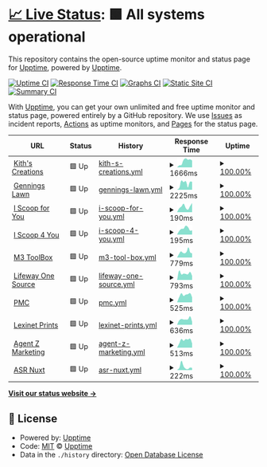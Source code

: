 # [📈 Live Status](https://upptime.github.io/upptime): <!--live status--> **🟩 All systems operational**

This repository contains the open-source uptime monitor and status page for [Upptime](https://upptime.js.org), powered by [Upptime](https://github.com/upptime/upptime).

[![Uptime CI](https://github.com/glashtin/upptime/workflows/Uptime%20CI/badge.svg)](https://github.com/glashtin/upptime/actions?query=workflow%3A%22Uptime+CI%22)
[![Response Time CI](https://github.com/glashtin/upptime/workflows/Response%20Time%20CI/badge.svg)](https://github.com/glashtin/upptime/actions?query=workflow%3A%22Response+Time+CI%22)
[![Graphs CI](https://github.com/glashtin/upptime/workflows/Graphs%20CI/badge.svg)](https://github.com/glashtin/upptime/actions?query=workflow%3A%22Graphs+CI%22)
[![Static Site CI](https://github.com/glashtin/upptime/workflows/Static%20Site%20CI/badge.svg)](https://github.com/glashtin/upptime/actions?query=workflow%3A%22Static+Site+CI%22)
[![Summary CI](https://github.com/glashtin/upptime/workflows/Summary%20CI/badge.svg)](https://github.com/glashtin/upptime/actions?query=workflow%3A%22Summary+CI%22)

With [Upptime](https://upptime.js.org), you can get your own unlimited and free uptime monitor and status page, powered entirely by a GitHub repository. We use [Issues](https://github.com/upptime/upptime/issues) as incident reports, [Actions](https://github.com/glashtin/upptime/actions) as uptime monitors, and [Pages](https://upptime.github.io/upptime) for the status page.

<!--start: status pages-->
<!-- This summary is generated by Upptime (https://github.com/upptime/upptime) -->
<!-- Do not edit this manually, your changes will be overwritten -->
<!-- prettier-ignore -->
| URL | Status | History | Response Time | Uptime |
| --- | ------ | ------- | ------------- | ------ |
| <img alt="" src="https://icons.duckduckgo.com/ip3/kithcreations.com.ico" height="13"> [Kith's Creations](https://kithcreations.com) | 🟩 Up | [kith-s-creations.yml](https://github.com/glashtin/uptime/commits/HEAD/history/kith-s-creations.yml) | <details><summary><img alt="Response time graph" src="./graphs/kith-s-creations/response-time-week.png" height="20"> 1666ms</summary><br><a href="https://glashtin.github.io/uptime/history/kith-s-creations"><img alt="Response time 1499" src="https://img.shields.io/endpoint?url=https%3A%2F%2Fraw.githubusercontent.com%2Fglashtin%2Fuptime%2FHEAD%2Fapi%2Fkith-s-creations%2Fresponse-time.json"></a><br><a href="https://glashtin.github.io/uptime/history/kith-s-creations"><img alt="24-hour response time 1465" src="https://img.shields.io/endpoint?url=https%3A%2F%2Fraw.githubusercontent.com%2Fglashtin%2Fuptime%2FHEAD%2Fapi%2Fkith-s-creations%2Fresponse-time-day.json"></a><br><a href="https://glashtin.github.io/uptime/history/kith-s-creations"><img alt="7-day response time 1666" src="https://img.shields.io/endpoint?url=https%3A%2F%2Fraw.githubusercontent.com%2Fglashtin%2Fuptime%2FHEAD%2Fapi%2Fkith-s-creations%2Fresponse-time-week.json"></a><br><a href="https://glashtin.github.io/uptime/history/kith-s-creations"><img alt="30-day response time 1576" src="https://img.shields.io/endpoint?url=https%3A%2F%2Fraw.githubusercontent.com%2Fglashtin%2Fuptime%2FHEAD%2Fapi%2Fkith-s-creations%2Fresponse-time-month.json"></a><br><a href="https://glashtin.github.io/uptime/history/kith-s-creations"><img alt="1-year response time 1499" src="https://img.shields.io/endpoint?url=https%3A%2F%2Fraw.githubusercontent.com%2Fglashtin%2Fuptime%2FHEAD%2Fapi%2Fkith-s-creations%2Fresponse-time-year.json"></a></details> | <details><summary><a href="https://glashtin.github.io/uptime/history/kith-s-creations">100.00%</a></summary><a href="https://glashtin.github.io/uptime/history/kith-s-creations"><img alt="All-time uptime 100.00%" src="https://img.shields.io/endpoint?url=https%3A%2F%2Fraw.githubusercontent.com%2Fglashtin%2Fuptime%2FHEAD%2Fapi%2Fkith-s-creations%2Fuptime.json"></a><br><a href="https://glashtin.github.io/uptime/history/kith-s-creations"><img alt="24-hour uptime 100.00%" src="https://img.shields.io/endpoint?url=https%3A%2F%2Fraw.githubusercontent.com%2Fglashtin%2Fuptime%2FHEAD%2Fapi%2Fkith-s-creations%2Fuptime-day.json"></a><br><a href="https://glashtin.github.io/uptime/history/kith-s-creations"><img alt="7-day uptime 100.00%" src="https://img.shields.io/endpoint?url=https%3A%2F%2Fraw.githubusercontent.com%2Fglashtin%2Fuptime%2FHEAD%2Fapi%2Fkith-s-creations%2Fuptime-week.json"></a><br><a href="https://glashtin.github.io/uptime/history/kith-s-creations"><img alt="30-day uptime 100.00%" src="https://img.shields.io/endpoint?url=https%3A%2F%2Fraw.githubusercontent.com%2Fglashtin%2Fuptime%2FHEAD%2Fapi%2Fkith-s-creations%2Fuptime-month.json"></a><br><a href="https://glashtin.github.io/uptime/history/kith-s-creations"><img alt="1-year uptime 100.00%" src="https://img.shields.io/endpoint?url=https%3A%2F%2Fraw.githubusercontent.com%2Fglashtin%2Fuptime%2FHEAD%2Fapi%2Fkith-s-creations%2Fuptime-year.json"></a></details>
| <img alt="" src="https://icons.duckduckgo.com/ip3/www.genningslawn.com.ico" height="13"> [Gennings Lawn](https://www.genningslawn.com) | 🟩 Up | [gennings-lawn.yml](https://github.com/glashtin/uptime/commits/HEAD/history/gennings-lawn.yml) | <details><summary><img alt="Response time graph" src="./graphs/gennings-lawn/response-time-week.png" height="20"> 2225ms</summary><br><a href="https://glashtin.github.io/uptime/history/gennings-lawn"><img alt="Response time 2111" src="https://img.shields.io/endpoint?url=https%3A%2F%2Fraw.githubusercontent.com%2Fglashtin%2Fuptime%2FHEAD%2Fapi%2Fgennings-lawn%2Fresponse-time.json"></a><br><a href="https://glashtin.github.io/uptime/history/gennings-lawn"><img alt="24-hour response time 2531" src="https://img.shields.io/endpoint?url=https%3A%2F%2Fraw.githubusercontent.com%2Fglashtin%2Fuptime%2FHEAD%2Fapi%2Fgennings-lawn%2Fresponse-time-day.json"></a><br><a href="https://glashtin.github.io/uptime/history/gennings-lawn"><img alt="7-day response time 2225" src="https://img.shields.io/endpoint?url=https%3A%2F%2Fraw.githubusercontent.com%2Fglashtin%2Fuptime%2FHEAD%2Fapi%2Fgennings-lawn%2Fresponse-time-week.json"></a><br><a href="https://glashtin.github.io/uptime/history/gennings-lawn"><img alt="30-day response time 2312" src="https://img.shields.io/endpoint?url=https%3A%2F%2Fraw.githubusercontent.com%2Fglashtin%2Fuptime%2FHEAD%2Fapi%2Fgennings-lawn%2Fresponse-time-month.json"></a><br><a href="https://glashtin.github.io/uptime/history/gennings-lawn"><img alt="1-year response time 2111" src="https://img.shields.io/endpoint?url=https%3A%2F%2Fraw.githubusercontent.com%2Fglashtin%2Fuptime%2FHEAD%2Fapi%2Fgennings-lawn%2Fresponse-time-year.json"></a></details> | <details><summary><a href="https://glashtin.github.io/uptime/history/gennings-lawn">100.00%</a></summary><a href="https://glashtin.github.io/uptime/history/gennings-lawn"><img alt="All-time uptime 100.00%" src="https://img.shields.io/endpoint?url=https%3A%2F%2Fraw.githubusercontent.com%2Fglashtin%2Fuptime%2FHEAD%2Fapi%2Fgennings-lawn%2Fuptime.json"></a><br><a href="https://glashtin.github.io/uptime/history/gennings-lawn"><img alt="24-hour uptime 100.00%" src="https://img.shields.io/endpoint?url=https%3A%2F%2Fraw.githubusercontent.com%2Fglashtin%2Fuptime%2FHEAD%2Fapi%2Fgennings-lawn%2Fuptime-day.json"></a><br><a href="https://glashtin.github.io/uptime/history/gennings-lawn"><img alt="7-day uptime 100.00%" src="https://img.shields.io/endpoint?url=https%3A%2F%2Fraw.githubusercontent.com%2Fglashtin%2Fuptime%2FHEAD%2Fapi%2Fgennings-lawn%2Fuptime-week.json"></a><br><a href="https://glashtin.github.io/uptime/history/gennings-lawn"><img alt="30-day uptime 100.00%" src="https://img.shields.io/endpoint?url=https%3A%2F%2Fraw.githubusercontent.com%2Fglashtin%2Fuptime%2FHEAD%2Fapi%2Fgennings-lawn%2Fuptime-month.json"></a><br><a href="https://glashtin.github.io/uptime/history/gennings-lawn"><img alt="1-year uptime 100.00%" src="https://img.shields.io/endpoint?url=https%3A%2F%2Fraw.githubusercontent.com%2Fglashtin%2Fuptime%2FHEAD%2Fapi%2Fgennings-lawn%2Fuptime-year.json"></a></details>
| <img alt="" src="https://icons.duckduckgo.com/ip3/iscoopforyou.com.ico" height="13"> [I Scoop for You](https://iscoopforyou.com) | 🟩 Up | [i-scoop-for-you.yml](https://github.com/glashtin/uptime/commits/HEAD/history/i-scoop-for-you.yml) | <details><summary><img alt="Response time graph" src="./graphs/i-scoop-for-you/response-time-week.png" height="20"> 190ms</summary><br><a href="https://glashtin.github.io/uptime/history/i-scoop-for-you"><img alt="Response time 169" src="https://img.shields.io/endpoint?url=https%3A%2F%2Fraw.githubusercontent.com%2Fglashtin%2Fuptime%2FHEAD%2Fapi%2Fi-scoop-for-you%2Fresponse-time.json"></a><br><a href="https://glashtin.github.io/uptime/history/i-scoop-for-you"><img alt="24-hour response time 105" src="https://img.shields.io/endpoint?url=https%3A%2F%2Fraw.githubusercontent.com%2Fglashtin%2Fuptime%2FHEAD%2Fapi%2Fi-scoop-for-you%2Fresponse-time-day.json"></a><br><a href="https://glashtin.github.io/uptime/history/i-scoop-for-you"><img alt="7-day response time 190" src="https://img.shields.io/endpoint?url=https%3A%2F%2Fraw.githubusercontent.com%2Fglashtin%2Fuptime%2FHEAD%2Fapi%2Fi-scoop-for-you%2Fresponse-time-week.json"></a><br><a href="https://glashtin.github.io/uptime/history/i-scoop-for-you"><img alt="30-day response time 169" src="https://img.shields.io/endpoint?url=https%3A%2F%2Fraw.githubusercontent.com%2Fglashtin%2Fuptime%2FHEAD%2Fapi%2Fi-scoop-for-you%2Fresponse-time-month.json"></a><br><a href="https://glashtin.github.io/uptime/history/i-scoop-for-you"><img alt="1-year response time 169" src="https://img.shields.io/endpoint?url=https%3A%2F%2Fraw.githubusercontent.com%2Fglashtin%2Fuptime%2FHEAD%2Fapi%2Fi-scoop-for-you%2Fresponse-time-year.json"></a></details> | <details><summary><a href="https://glashtin.github.io/uptime/history/i-scoop-for-you">100.00%</a></summary><a href="https://glashtin.github.io/uptime/history/i-scoop-for-you"><img alt="All-time uptime 100.00%" src="https://img.shields.io/endpoint?url=https%3A%2F%2Fraw.githubusercontent.com%2Fglashtin%2Fuptime%2FHEAD%2Fapi%2Fi-scoop-for-you%2Fuptime.json"></a><br><a href="https://glashtin.github.io/uptime/history/i-scoop-for-you"><img alt="24-hour uptime 100.00%" src="https://img.shields.io/endpoint?url=https%3A%2F%2Fraw.githubusercontent.com%2Fglashtin%2Fuptime%2FHEAD%2Fapi%2Fi-scoop-for-you%2Fuptime-day.json"></a><br><a href="https://glashtin.github.io/uptime/history/i-scoop-for-you"><img alt="7-day uptime 100.00%" src="https://img.shields.io/endpoint?url=https%3A%2F%2Fraw.githubusercontent.com%2Fglashtin%2Fuptime%2FHEAD%2Fapi%2Fi-scoop-for-you%2Fuptime-week.json"></a><br><a href="https://glashtin.github.io/uptime/history/i-scoop-for-you"><img alt="30-day uptime 100.00%" src="https://img.shields.io/endpoint?url=https%3A%2F%2Fraw.githubusercontent.com%2Fglashtin%2Fuptime%2FHEAD%2Fapi%2Fi-scoop-for-you%2Fuptime-month.json"></a><br><a href="https://glashtin.github.io/uptime/history/i-scoop-for-you"><img alt="1-year uptime 100.00%" src="https://img.shields.io/endpoint?url=https%3A%2F%2Fraw.githubusercontent.com%2Fglashtin%2Fuptime%2FHEAD%2Fapi%2Fi-scoop-for-you%2Fuptime-year.json"></a></details>
| <img alt="" src="https://icons.duckduckgo.com/ip3/iscoop4you.com.ico" height="13"> [I Scoop 4 You](https://iscoop4you.com) | 🟩 Up | [i-scoop-4-you.yml](https://github.com/glashtin/uptime/commits/HEAD/history/i-scoop-4-you.yml) | <details><summary><img alt="Response time graph" src="./graphs/i-scoop-4-you/response-time-week.png" height="20"> 195ms</summary><br><a href="https://glashtin.github.io/uptime/history/i-scoop-4-you"><img alt="Response time 152" src="https://img.shields.io/endpoint?url=https%3A%2F%2Fraw.githubusercontent.com%2Fglashtin%2Fuptime%2FHEAD%2Fapi%2Fi-scoop-4-you%2Fresponse-time.json"></a><br><a href="https://glashtin.github.io/uptime/history/i-scoop-4-you"><img alt="24-hour response time 112" src="https://img.shields.io/endpoint?url=https%3A%2F%2Fraw.githubusercontent.com%2Fglashtin%2Fuptime%2FHEAD%2Fapi%2Fi-scoop-4-you%2Fresponse-time-day.json"></a><br><a href="https://glashtin.github.io/uptime/history/i-scoop-4-you"><img alt="7-day response time 195" src="https://img.shields.io/endpoint?url=https%3A%2F%2Fraw.githubusercontent.com%2Fglashtin%2Fuptime%2FHEAD%2Fapi%2Fi-scoop-4-you%2Fresponse-time-week.json"></a><br><a href="https://glashtin.github.io/uptime/history/i-scoop-4-you"><img alt="30-day response time 136" src="https://img.shields.io/endpoint?url=https%3A%2F%2Fraw.githubusercontent.com%2Fglashtin%2Fuptime%2FHEAD%2Fapi%2Fi-scoop-4-you%2Fresponse-time-month.json"></a><br><a href="https://glashtin.github.io/uptime/history/i-scoop-4-you"><img alt="1-year response time 152" src="https://img.shields.io/endpoint?url=https%3A%2F%2Fraw.githubusercontent.com%2Fglashtin%2Fuptime%2FHEAD%2Fapi%2Fi-scoop-4-you%2Fresponse-time-year.json"></a></details> | <details><summary><a href="https://glashtin.github.io/uptime/history/i-scoop-4-you">100.00%</a></summary><a href="https://glashtin.github.io/uptime/history/i-scoop-4-you"><img alt="All-time uptime 100.00%" src="https://img.shields.io/endpoint?url=https%3A%2F%2Fraw.githubusercontent.com%2Fglashtin%2Fuptime%2FHEAD%2Fapi%2Fi-scoop-4-you%2Fuptime.json"></a><br><a href="https://glashtin.github.io/uptime/history/i-scoop-4-you"><img alt="24-hour uptime 100.00%" src="https://img.shields.io/endpoint?url=https%3A%2F%2Fraw.githubusercontent.com%2Fglashtin%2Fuptime%2FHEAD%2Fapi%2Fi-scoop-4-you%2Fuptime-day.json"></a><br><a href="https://glashtin.github.io/uptime/history/i-scoop-4-you"><img alt="7-day uptime 100.00%" src="https://img.shields.io/endpoint?url=https%3A%2F%2Fraw.githubusercontent.com%2Fglashtin%2Fuptime%2FHEAD%2Fapi%2Fi-scoop-4-you%2Fuptime-week.json"></a><br><a href="https://glashtin.github.io/uptime/history/i-scoop-4-you"><img alt="30-day uptime 100.00%" src="https://img.shields.io/endpoint?url=https%3A%2F%2Fraw.githubusercontent.com%2Fglashtin%2Fuptime%2FHEAD%2Fapi%2Fi-scoop-4-you%2Fuptime-month.json"></a><br><a href="https://glashtin.github.io/uptime/history/i-scoop-4-you"><img alt="1-year uptime 100.00%" src="https://img.shields.io/endpoint?url=https%3A%2F%2Fraw.githubusercontent.com%2Fglashtin%2Fuptime%2FHEAD%2Fapi%2Fi-scoop-4-you%2Fuptime-year.json"></a></details>
| <img alt="" src="https://icons.duckduckgo.com/ip3/m3toolbox.com.ico" height="13"> [M3 ToolBox](https://m3toolbox.com) | 🟩 Up | [m3-tool-box.yml](https://github.com/glashtin/uptime/commits/HEAD/history/m3-tool-box.yml) | <details><summary><img alt="Response time graph" src="./graphs/m3-tool-box/response-time-week.png" height="20"> 779ms</summary><br><a href="https://glashtin.github.io/uptime/history/m3-tool-box"><img alt="Response time 2275" src="https://img.shields.io/endpoint?url=https%3A%2F%2Fraw.githubusercontent.com%2Fglashtin%2Fuptime%2FHEAD%2Fapi%2Fm3-tool-box%2Fresponse-time.json"></a><br><a href="https://glashtin.github.io/uptime/history/m3-tool-box"><img alt="24-hour response time 770" src="https://img.shields.io/endpoint?url=https%3A%2F%2Fraw.githubusercontent.com%2Fglashtin%2Fuptime%2FHEAD%2Fapi%2Fm3-tool-box%2Fresponse-time-day.json"></a><br><a href="https://glashtin.github.io/uptime/history/m3-tool-box"><img alt="7-day response time 779" src="https://img.shields.io/endpoint?url=https%3A%2F%2Fraw.githubusercontent.com%2Fglashtin%2Fuptime%2FHEAD%2Fapi%2Fm3-tool-box%2Fresponse-time-week.json"></a><br><a href="https://glashtin.github.io/uptime/history/m3-tool-box"><img alt="30-day response time 2145" src="https://img.shields.io/endpoint?url=https%3A%2F%2Fraw.githubusercontent.com%2Fglashtin%2Fuptime%2FHEAD%2Fapi%2Fm3-tool-box%2Fresponse-time-month.json"></a><br><a href="https://glashtin.github.io/uptime/history/m3-tool-box"><img alt="1-year response time 2275" src="https://img.shields.io/endpoint?url=https%3A%2F%2Fraw.githubusercontent.com%2Fglashtin%2Fuptime%2FHEAD%2Fapi%2Fm3-tool-box%2Fresponse-time-year.json"></a></details> | <details><summary><a href="https://glashtin.github.io/uptime/history/m3-tool-box">100.00%</a></summary><a href="https://glashtin.github.io/uptime/history/m3-tool-box"><img alt="All-time uptime 99.89%" src="https://img.shields.io/endpoint?url=https%3A%2F%2Fraw.githubusercontent.com%2Fglashtin%2Fuptime%2FHEAD%2Fapi%2Fm3-tool-box%2Fuptime.json"></a><br><a href="https://glashtin.github.io/uptime/history/m3-tool-box"><img alt="24-hour uptime 100.00%" src="https://img.shields.io/endpoint?url=https%3A%2F%2Fraw.githubusercontent.com%2Fglashtin%2Fuptime%2FHEAD%2Fapi%2Fm3-tool-box%2Fuptime-day.json"></a><br><a href="https://glashtin.github.io/uptime/history/m3-tool-box"><img alt="7-day uptime 100.00%" src="https://img.shields.io/endpoint?url=https%3A%2F%2Fraw.githubusercontent.com%2Fglashtin%2Fuptime%2FHEAD%2Fapi%2Fm3-tool-box%2Fuptime-week.json"></a><br><a href="https://glashtin.github.io/uptime/history/m3-tool-box"><img alt="30-day uptime 100.00%" src="https://img.shields.io/endpoint?url=https%3A%2F%2Fraw.githubusercontent.com%2Fglashtin%2Fuptime%2FHEAD%2Fapi%2Fm3-tool-box%2Fuptime-month.json"></a><br><a href="https://glashtin.github.io/uptime/history/m3-tool-box"><img alt="1-year uptime 99.89%" src="https://img.shields.io/endpoint?url=https%3A%2F%2Fraw.githubusercontent.com%2Fglashtin%2Fuptime%2FHEAD%2Fapi%2Fm3-tool-box%2Fuptime-year.json"></a></details>
| <img alt="" src="https://icons.duckduckgo.com/ip3/prospectservice.lifewaystores.com.ico" height="13"> [Lifeway One Source](https://prospectservice.lifewaystores.com) | 🟩 Up | [lifeway-one-source.yml](https://github.com/glashtin/uptime/commits/HEAD/history/lifeway-one-source.yml) | <details><summary><img alt="Response time graph" src="./graphs/lifeway-one-source/response-time-week.png" height="20"> 793ms</summary><br><a href="https://glashtin.github.io/uptime/history/lifeway-one-source"><img alt="Response time 2264" src="https://img.shields.io/endpoint?url=https%3A%2F%2Fraw.githubusercontent.com%2Fglashtin%2Fuptime%2FHEAD%2Fapi%2Flifeway-one-source%2Fresponse-time.json"></a><br><a href="https://glashtin.github.io/uptime/history/lifeway-one-source"><img alt="24-hour response time 709" src="https://img.shields.io/endpoint?url=https%3A%2F%2Fraw.githubusercontent.com%2Fglashtin%2Fuptime%2FHEAD%2Fapi%2Flifeway-one-source%2Fresponse-time-day.json"></a><br><a href="https://glashtin.github.io/uptime/history/lifeway-one-source"><img alt="7-day response time 793" src="https://img.shields.io/endpoint?url=https%3A%2F%2Fraw.githubusercontent.com%2Fglashtin%2Fuptime%2FHEAD%2Fapi%2Flifeway-one-source%2Fresponse-time-week.json"></a><br><a href="https://glashtin.github.io/uptime/history/lifeway-one-source"><img alt="30-day response time 1906" src="https://img.shields.io/endpoint?url=https%3A%2F%2Fraw.githubusercontent.com%2Fglashtin%2Fuptime%2FHEAD%2Fapi%2Flifeway-one-source%2Fresponse-time-month.json"></a><br><a href="https://glashtin.github.io/uptime/history/lifeway-one-source"><img alt="1-year response time 2264" src="https://img.shields.io/endpoint?url=https%3A%2F%2Fraw.githubusercontent.com%2Fglashtin%2Fuptime%2FHEAD%2Fapi%2Flifeway-one-source%2Fresponse-time-year.json"></a></details> | <details><summary><a href="https://glashtin.github.io/uptime/history/lifeway-one-source">100.00%</a></summary><a href="https://glashtin.github.io/uptime/history/lifeway-one-source"><img alt="All-time uptime 99.89%" src="https://img.shields.io/endpoint?url=https%3A%2F%2Fraw.githubusercontent.com%2Fglashtin%2Fuptime%2FHEAD%2Fapi%2Flifeway-one-source%2Fuptime.json"></a><br><a href="https://glashtin.github.io/uptime/history/lifeway-one-source"><img alt="24-hour uptime 100.00%" src="https://img.shields.io/endpoint?url=https%3A%2F%2Fraw.githubusercontent.com%2Fglashtin%2Fuptime%2FHEAD%2Fapi%2Flifeway-one-source%2Fuptime-day.json"></a><br><a href="https://glashtin.github.io/uptime/history/lifeway-one-source"><img alt="7-day uptime 100.00%" src="https://img.shields.io/endpoint?url=https%3A%2F%2Fraw.githubusercontent.com%2Fglashtin%2Fuptime%2FHEAD%2Fapi%2Flifeway-one-source%2Fuptime-week.json"></a><br><a href="https://glashtin.github.io/uptime/history/lifeway-one-source"><img alt="30-day uptime 100.00%" src="https://img.shields.io/endpoint?url=https%3A%2F%2Fraw.githubusercontent.com%2Fglashtin%2Fuptime%2FHEAD%2Fapi%2Flifeway-one-source%2Fuptime-month.json"></a><br><a href="https://glashtin.github.io/uptime/history/lifeway-one-source"><img alt="1-year uptime 99.89%" src="https://img.shields.io/endpoint?url=https%3A%2F%2Fraw.githubusercontent.com%2Fglashtin%2Fuptime%2FHEAD%2Fapi%2Flifeway-one-source%2Fuptime-year.json"></a></details>
| <img alt="" src="https://icons.duckduckgo.com/ip3/order.tpmco.com.ico" height="13"> [PMC](https://order.tpmco.com) | 🟩 Up | [pmc.yml](https://github.com/glashtin/uptime/commits/HEAD/history/pmc.yml) | <details><summary><img alt="Response time graph" src="./graphs/pmc/response-time-week.png" height="20"> 525ms</summary><br><a href="https://glashtin.github.io/uptime/history/pmc"><img alt="Response time 503" src="https://img.shields.io/endpoint?url=https%3A%2F%2Fraw.githubusercontent.com%2Fglashtin%2Fuptime%2FHEAD%2Fapi%2Fpmc%2Fresponse-time.json"></a><br><a href="https://glashtin.github.io/uptime/history/pmc"><img alt="24-hour response time 530" src="https://img.shields.io/endpoint?url=https%3A%2F%2Fraw.githubusercontent.com%2Fglashtin%2Fuptime%2FHEAD%2Fapi%2Fpmc%2Fresponse-time-day.json"></a><br><a href="https://glashtin.github.io/uptime/history/pmc"><img alt="7-day response time 525" src="https://img.shields.io/endpoint?url=https%3A%2F%2Fraw.githubusercontent.com%2Fglashtin%2Fuptime%2FHEAD%2Fapi%2Fpmc%2Fresponse-time-week.json"></a><br><a href="https://glashtin.github.io/uptime/history/pmc"><img alt="30-day response time 512" src="https://img.shields.io/endpoint?url=https%3A%2F%2Fraw.githubusercontent.com%2Fglashtin%2Fuptime%2FHEAD%2Fapi%2Fpmc%2Fresponse-time-month.json"></a><br><a href="https://glashtin.github.io/uptime/history/pmc"><img alt="1-year response time 503" src="https://img.shields.io/endpoint?url=https%3A%2F%2Fraw.githubusercontent.com%2Fglashtin%2Fuptime%2FHEAD%2Fapi%2Fpmc%2Fresponse-time-year.json"></a></details> | <details><summary><a href="https://glashtin.github.io/uptime/history/pmc">100.00%</a></summary><a href="https://glashtin.github.io/uptime/history/pmc"><img alt="All-time uptime 99.89%" src="https://img.shields.io/endpoint?url=https%3A%2F%2Fraw.githubusercontent.com%2Fglashtin%2Fuptime%2FHEAD%2Fapi%2Fpmc%2Fuptime.json"></a><br><a href="https://glashtin.github.io/uptime/history/pmc"><img alt="24-hour uptime 100.00%" src="https://img.shields.io/endpoint?url=https%3A%2F%2Fraw.githubusercontent.com%2Fglashtin%2Fuptime%2FHEAD%2Fapi%2Fpmc%2Fuptime-day.json"></a><br><a href="https://glashtin.github.io/uptime/history/pmc"><img alt="7-day uptime 100.00%" src="https://img.shields.io/endpoint?url=https%3A%2F%2Fraw.githubusercontent.com%2Fglashtin%2Fuptime%2FHEAD%2Fapi%2Fpmc%2Fuptime-week.json"></a><br><a href="https://glashtin.github.io/uptime/history/pmc"><img alt="30-day uptime 100.00%" src="https://img.shields.io/endpoint?url=https%3A%2F%2Fraw.githubusercontent.com%2Fglashtin%2Fuptime%2FHEAD%2Fapi%2Fpmc%2Fuptime-month.json"></a><br><a href="https://glashtin.github.io/uptime/history/pmc"><img alt="1-year uptime 99.89%" src="https://img.shields.io/endpoint?url=https%3A%2F%2Fraw.githubusercontent.com%2Fglashtin%2Fuptime%2FHEAD%2Fapi%2Fpmc%2Fuptime-year.json"></a></details>
| <img alt="" src="https://icons.duckduckgo.com/ip3/lexinetprints.com.ico" height="13"> [Lexinet Prints](https://lexinetprints.com) | 🟩 Up | [lexinet-prints.yml](https://github.com/glashtin/uptime/commits/HEAD/history/lexinet-prints.yml) | <details><summary><img alt="Response time graph" src="./graphs/lexinet-prints/response-time-week.png" height="20"> 636ms</summary><br><a href="https://glashtin.github.io/uptime/history/lexinet-prints"><img alt="Response time 1038" src="https://img.shields.io/endpoint?url=https%3A%2F%2Fraw.githubusercontent.com%2Fglashtin%2Fuptime%2FHEAD%2Fapi%2Flexinet-prints%2Fresponse-time.json"></a><br><a href="https://glashtin.github.io/uptime/history/lexinet-prints"><img alt="24-hour response time 568" src="https://img.shields.io/endpoint?url=https%3A%2F%2Fraw.githubusercontent.com%2Fglashtin%2Fuptime%2FHEAD%2Fapi%2Flexinet-prints%2Fresponse-time-day.json"></a><br><a href="https://glashtin.github.io/uptime/history/lexinet-prints"><img alt="7-day response time 636" src="https://img.shields.io/endpoint?url=https%3A%2F%2Fraw.githubusercontent.com%2Fglashtin%2Fuptime%2FHEAD%2Fapi%2Flexinet-prints%2Fresponse-time-week.json"></a><br><a href="https://glashtin.github.io/uptime/history/lexinet-prints"><img alt="30-day response time 1158" src="https://img.shields.io/endpoint?url=https%3A%2F%2Fraw.githubusercontent.com%2Fglashtin%2Fuptime%2FHEAD%2Fapi%2Flexinet-prints%2Fresponse-time-month.json"></a><br><a href="https://glashtin.github.io/uptime/history/lexinet-prints"><img alt="1-year response time 1038" src="https://img.shields.io/endpoint?url=https%3A%2F%2Fraw.githubusercontent.com%2Fglashtin%2Fuptime%2FHEAD%2Fapi%2Flexinet-prints%2Fresponse-time-year.json"></a></details> | <details><summary><a href="https://glashtin.github.io/uptime/history/lexinet-prints">100.00%</a></summary><a href="https://glashtin.github.io/uptime/history/lexinet-prints"><img alt="All-time uptime 99.89%" src="https://img.shields.io/endpoint?url=https%3A%2F%2Fraw.githubusercontent.com%2Fglashtin%2Fuptime%2FHEAD%2Fapi%2Flexinet-prints%2Fuptime.json"></a><br><a href="https://glashtin.github.io/uptime/history/lexinet-prints"><img alt="24-hour uptime 100.00%" src="https://img.shields.io/endpoint?url=https%3A%2F%2Fraw.githubusercontent.com%2Fglashtin%2Fuptime%2FHEAD%2Fapi%2Flexinet-prints%2Fuptime-day.json"></a><br><a href="https://glashtin.github.io/uptime/history/lexinet-prints"><img alt="7-day uptime 100.00%" src="https://img.shields.io/endpoint?url=https%3A%2F%2Fraw.githubusercontent.com%2Fglashtin%2Fuptime%2FHEAD%2Fapi%2Flexinet-prints%2Fuptime-week.json"></a><br><a href="https://glashtin.github.io/uptime/history/lexinet-prints"><img alt="30-day uptime 100.00%" src="https://img.shields.io/endpoint?url=https%3A%2F%2Fraw.githubusercontent.com%2Fglashtin%2Fuptime%2FHEAD%2Fapi%2Flexinet-prints%2Fuptime-month.json"></a><br><a href="https://glashtin.github.io/uptime/history/lexinet-prints"><img alt="1-year uptime 99.89%" src="https://img.shields.io/endpoint?url=https%3A%2F%2Fraw.githubusercontent.com%2Fglashtin%2Fuptime%2FHEAD%2Fapi%2Flexinet-prints%2Fuptime-year.json"></a></details>
| <img alt="" src="https://icons.duckduckgo.com/ip3/www.agentzmarketing.com.ico" height="13"> [Agent Z Marketing](https://www.agentzmarketing.com) | 🟩 Up | [agent-z-marketing.yml](https://github.com/glashtin/uptime/commits/HEAD/history/agent-z-marketing.yml) | <details><summary><img alt="Response time graph" src="./graphs/agent-z-marketing/response-time-week.png" height="20"> 513ms</summary><br><a href="https://glashtin.github.io/uptime/history/agent-z-marketing"><img alt="Response time 856" src="https://img.shields.io/endpoint?url=https%3A%2F%2Fraw.githubusercontent.com%2Fglashtin%2Fuptime%2FHEAD%2Fapi%2Fagent-z-marketing%2Fresponse-time.json"></a><br><a href="https://glashtin.github.io/uptime/history/agent-z-marketing"><img alt="24-hour response time 456" src="https://img.shields.io/endpoint?url=https%3A%2F%2Fraw.githubusercontent.com%2Fglashtin%2Fuptime%2FHEAD%2Fapi%2Fagent-z-marketing%2Fresponse-time-day.json"></a><br><a href="https://glashtin.github.io/uptime/history/agent-z-marketing"><img alt="7-day response time 513" src="https://img.shields.io/endpoint?url=https%3A%2F%2Fraw.githubusercontent.com%2Fglashtin%2Fuptime%2FHEAD%2Fapi%2Fagent-z-marketing%2Fresponse-time-week.json"></a><br><a href="https://glashtin.github.io/uptime/history/agent-z-marketing"><img alt="30-day response time 530" src="https://img.shields.io/endpoint?url=https%3A%2F%2Fraw.githubusercontent.com%2Fglashtin%2Fuptime%2FHEAD%2Fapi%2Fagent-z-marketing%2Fresponse-time-month.json"></a><br><a href="https://glashtin.github.io/uptime/history/agent-z-marketing"><img alt="1-year response time 856" src="https://img.shields.io/endpoint?url=https%3A%2F%2Fraw.githubusercontent.com%2Fglashtin%2Fuptime%2FHEAD%2Fapi%2Fagent-z-marketing%2Fresponse-time-year.json"></a></details> | <details><summary><a href="https://glashtin.github.io/uptime/history/agent-z-marketing">100.00%</a></summary><a href="https://glashtin.github.io/uptime/history/agent-z-marketing"><img alt="All-time uptime 99.83%" src="https://img.shields.io/endpoint?url=https%3A%2F%2Fraw.githubusercontent.com%2Fglashtin%2Fuptime%2FHEAD%2Fapi%2Fagent-z-marketing%2Fuptime.json"></a><br><a href="https://glashtin.github.io/uptime/history/agent-z-marketing"><img alt="24-hour uptime 100.00%" src="https://img.shields.io/endpoint?url=https%3A%2F%2Fraw.githubusercontent.com%2Fglashtin%2Fuptime%2FHEAD%2Fapi%2Fagent-z-marketing%2Fuptime-day.json"></a><br><a href="https://glashtin.github.io/uptime/history/agent-z-marketing"><img alt="7-day uptime 100.00%" src="https://img.shields.io/endpoint?url=https%3A%2F%2Fraw.githubusercontent.com%2Fglashtin%2Fuptime%2FHEAD%2Fapi%2Fagent-z-marketing%2Fuptime-week.json"></a><br><a href="https://glashtin.github.io/uptime/history/agent-z-marketing"><img alt="30-day uptime 99.96%" src="https://img.shields.io/endpoint?url=https%3A%2F%2Fraw.githubusercontent.com%2Fglashtin%2Fuptime%2FHEAD%2Fapi%2Fagent-z-marketing%2Fuptime-month.json"></a><br><a href="https://glashtin.github.io/uptime/history/agent-z-marketing"><img alt="1-year uptime 99.83%" src="https://img.shields.io/endpoint?url=https%3A%2F%2Fraw.githubusercontent.com%2Fglashtin%2Fuptime%2FHEAD%2Fapi%2Fagent-z-marketing%2Fuptime-year.json"></a></details>
| <img alt="" src="https://icons.duckduckgo.com/ip3/lexasr.netlify.app.ico" height="13"> [ASR Nuxt](https://lexasr.netlify.app) | 🟩 Up | [asr-nuxt.yml](https://github.com/glashtin/uptime/commits/HEAD/history/asr-nuxt.yml) | <details><summary><img alt="Response time graph" src="./graphs/asr-nuxt/response-time-week.png" height="20"> 222ms</summary><br><a href="https://glashtin.github.io/uptime/history/asr-nuxt"><img alt="Response time 478" src="https://img.shields.io/endpoint?url=https%3A%2F%2Fraw.githubusercontent.com%2Fglashtin%2Fuptime%2FHEAD%2Fapi%2Fasr-nuxt%2Fresponse-time.json"></a><br><a href="https://glashtin.github.io/uptime/history/asr-nuxt"><img alt="24-hour response time 27" src="https://img.shields.io/endpoint?url=https%3A%2F%2Fraw.githubusercontent.com%2Fglashtin%2Fuptime%2FHEAD%2Fapi%2Fasr-nuxt%2Fresponse-time-day.json"></a><br><a href="https://glashtin.github.io/uptime/history/asr-nuxt"><img alt="7-day response time 222" src="https://img.shields.io/endpoint?url=https%3A%2F%2Fraw.githubusercontent.com%2Fglashtin%2Fuptime%2FHEAD%2Fapi%2Fasr-nuxt%2Fresponse-time-week.json"></a><br><a href="https://glashtin.github.io/uptime/history/asr-nuxt"><img alt="30-day response time 478" src="https://img.shields.io/endpoint?url=https%3A%2F%2Fraw.githubusercontent.com%2Fglashtin%2Fuptime%2FHEAD%2Fapi%2Fasr-nuxt%2Fresponse-time-month.json"></a><br><a href="https://glashtin.github.io/uptime/history/asr-nuxt"><img alt="1-year response time 478" src="https://img.shields.io/endpoint?url=https%3A%2F%2Fraw.githubusercontent.com%2Fglashtin%2Fuptime%2FHEAD%2Fapi%2Fasr-nuxt%2Fresponse-time-year.json"></a></details> | <details><summary><a href="https://glashtin.github.io/uptime/history/asr-nuxt">100.00%</a></summary><a href="https://glashtin.github.io/uptime/history/asr-nuxt"><img alt="All-time uptime 100.00%" src="https://img.shields.io/endpoint?url=https%3A%2F%2Fraw.githubusercontent.com%2Fglashtin%2Fuptime%2FHEAD%2Fapi%2Fasr-nuxt%2Fuptime.json"></a><br><a href="https://glashtin.github.io/uptime/history/asr-nuxt"><img alt="24-hour uptime 100.00%" src="https://img.shields.io/endpoint?url=https%3A%2F%2Fraw.githubusercontent.com%2Fglashtin%2Fuptime%2FHEAD%2Fapi%2Fasr-nuxt%2Fuptime-day.json"></a><br><a href="https://glashtin.github.io/uptime/history/asr-nuxt"><img alt="7-day uptime 100.00%" src="https://img.shields.io/endpoint?url=https%3A%2F%2Fraw.githubusercontent.com%2Fglashtin%2Fuptime%2FHEAD%2Fapi%2Fasr-nuxt%2Fuptime-week.json"></a><br><a href="https://glashtin.github.io/uptime/history/asr-nuxt"><img alt="30-day uptime 100.00%" src="https://img.shields.io/endpoint?url=https%3A%2F%2Fraw.githubusercontent.com%2Fglashtin%2Fuptime%2FHEAD%2Fapi%2Fasr-nuxt%2Fuptime-month.json"></a><br><a href="https://glashtin.github.io/uptime/history/asr-nuxt"><img alt="1-year uptime 100.00%" src="https://img.shields.io/endpoint?url=https%3A%2F%2Fraw.githubusercontent.com%2Fglashtin%2Fuptime%2FHEAD%2Fapi%2Fasr-nuxt%2Fuptime-year.json"></a></details>

<!--end: status pages-->

[**Visit our status website →**](https://upptime.github.io/upptime)

## 📄 License

- Powered by: [Upptime](https://github.com/upptime/upptime)
- Code: [MIT](./LICENSE) © [Upptime](https://upptime.js.org)
- Data in the `./history` directory: [Open Database License](https://opendatacommons.org/licenses/odbl/1-0/)
